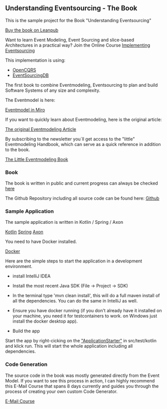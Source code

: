 ## Understanding Eventsourcing - The Book

This is the sample project for the Book "Understanding Eventsourcing"

[Buy the book on Leanpub](https://leanpub.com/eventmodeling-and-eventsourcing)

Want to learn Event Modeling, Event Sourcing and slice-based Architectures in a practical way?
Join the Online Course [Implementing Eventsourcing](https://www.eventsourcingcourse.com)

This implementation is using:
- [OpenCQRS](https://github.com/open-cqrs/opencqrs)
- [EventSourcingDB](https://www.thenativeweb.io/products/eventsourcingdb)

The first book to combine Eventmodeling, Eventsourcing to plan and build Software Systems of any size and complexity.

The Eventmodel is here:

[Eventmodel in Miro](https://miro.com/app/board/uXjVKvTN_NQ=/)

If you want to quickly learn about Eventmodeling, here is the original article:

[The original Eventmodeling Article](https://eventmodeling.org/posts/what-is-event-modeling/)

By subscribing to the newsletter you´ll get access to the "little" Eventmodeling Handbook, which can serve as a quick reference in addition to the book.

[The Little Eventmodeling Book](https://newsletter.nebulit.de/)

### Book

The book is written in public and current progress can always be checked [here](https://eventmodelers.de/das-eventsourcing-buch)

The Github Repository including all source code can be found here:
[Github](https://github.com/dilgerma/eventsourcing-book)

### Sample Application

The sample application is written in Kotlin / Spring / Axon

[Kotlin](https://kotlinlang.org/)
[Spring](https://spring.io/projects/spring-framework)
[Axon](https://www.axoniq.io/products/axon-framework)

You need to have Docker installed.

[Docker](https://www.docker.com/)

Here are the simple steps to start the application in a development environment.

- install IntelliJ IDEA

- Install the most recent Java SDK (File -> Project -> SDK)

- In the terminal type 'mvn clean install', this will do a full maven install of all the dependencies. You can do the same in IntelliJ as well.

- Ensure you have docker running (if you don't already have it installed on your machine, you need it for testcontainers to work. on Windows just install the docker desktop app).

- Build the app

Start the app by right-cicking on the ["ApplicationStarter"](https://github.com/dilgerma/eventsourcing-book/blob/main/src/test/kotlin/de/eventsourcingbook/cart/ApplicationStarter.kt) in src/test/kotlin and klick run.
This will start the whole application including all dependencies.

### Code Generation

The source code in the book was mostly generated directly from the Event Model. If you want to see this process in action, I can highly
recommend this E-Mail Course that spans 8 days currently and guides you through the process of creating your own custom Code Generator.

[E-Mail Course](https://newsletter.nebulit.de/generator)
